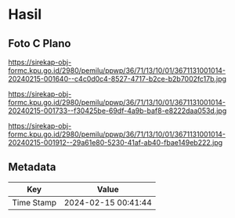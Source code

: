 # Hasil

## Foto C Plano

https://sirekap-obj-formc.kpu.go.id/2980/pemilu/ppwp/36/71/13/10/01/3671131001014-20240215-001640--c4c0d0c4-8527-4717-b2ce-b2b7002fc17b.jpg

https://sirekap-obj-formc.kpu.go.id/2980/pemilu/ppwp/36/71/13/10/01/3671131001014-20240215-001733--f30425be-69df-4a9b-baf8-e8222daa053d.jpg

https://sirekap-obj-formc.kpu.go.id/2980/pemilu/ppwp/36/71/13/10/01/3671131001014-20240215-001912--29a61e80-5230-41af-ab40-fbae149eb222.jpg


## Metadata

| Key        | Value               |
| ---------- | ------------------- |
| Time Stamp | 2024-02-15 00:41:44 |



